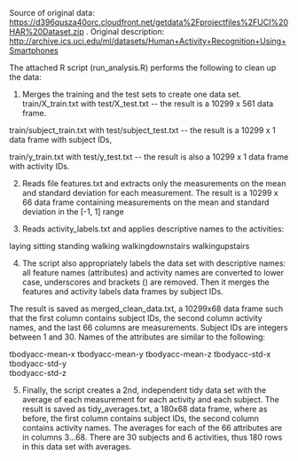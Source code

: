 Source of original data: https://d396qusza40orc.cloudfront.net/getdata%2Fprojectfiles%2FUCI%20HAR%20Dataset.zip . 
Original description: http://archive.ics.uci.edu/ml/datasets/Human+Activity+Recognition+Using+Smartphones

The attached R script (run_analysis.R) performs the following to clean up the data:

1. Merges the training and the test sets to create one data set.
train/X_train.txt with test/X_test.txt -- the result is a 10299 x 561 data frame.

train/subject_train.txt with test/subject_test.txt -- the result is a 10299 x 1 data frame with subject IDs,

train/y_train.txt with test/y_test.txt -- the result is also a 10299 x 1 data frame with activity IDs.

2. Reads file features.txt and extracts only the measurements on the mean and standard deviation for each measurement.
The result is a 10299 x 66 data frame containing measurements on the mean and standard deviation in the [-1, 1] range

3. Reads activity_labels.txt and applies descriptive names to the activities:

laying
sitting
standing
walking
walkingdownstairs
walkingupstairs

4. The script also appropriately labels the data set with descriptive names: all feature names (attributes) and activity names are converted to lower case, underscores and brackets () are removed.
Then it merges the features and activity labels data frames by subject IDs.

The result is saved as merged_clean_data.txt, a 10299x68 data frame such that the first column contains subject IDs, the second column activity names, and the last 66 columns are measurements. Subject IDs are integers between 1 and 30. Names of the attributes are similar to the following:

tbodyacc-mean-x	
tbodyacc-mean-y	
tbodyacc-mean-z	
tbodyacc-std-x	
tbodyacc-std-y	
tbodyacc-std-z

5. Finally, the script creates a 2nd, independent tidy data set with the average of each measurement for each activity and each subject.
The result is saved as tidy_averages.txt, a 180x68 data frame, where as before, the first column contains subject IDs, the second column contains activity names. The averages for each of the 66 attributes are in columns 3...68. There are 30 subjects and 6 activities, thus 180 rows in this data set with averages.
